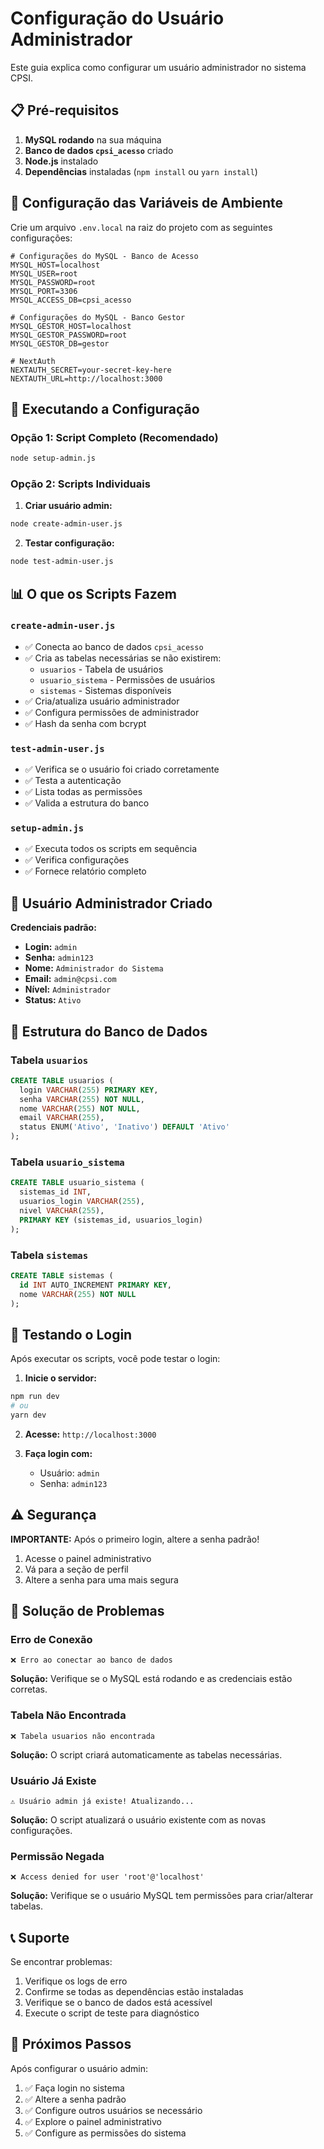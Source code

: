 # Configuração do Usuário Administrador

Este guia explica como configurar um usuário administrador no sistema CPSI.

## 📋 Pré-requisitos

1. **MySQL rodando** na sua máquina
2. **Banco de dados `cpsi_acesso`** criado
3. **Node.js** instalado
4. **Dependências** instaladas (`npm install` ou `yarn install`)

## 🔧 Configuração das Variáveis de Ambiente

Crie um arquivo `.env.local` na raiz do projeto com as seguintes configurações:

```env
# Configurações do MySQL - Banco de Acesso
MYSQL_HOST=localhost
MYSQL_USER=root
MYSQL_PASSWORD=root
MYSQL_PORT=3306
MYSQL_ACCESS_DB=cpsi_acesso

# Configurações do MySQL - Banco Gestor
MYSQL_GESTOR_HOST=localhost
MYSQL_GESTOR_PASSWORD=root
MYSQL_GESTOR_DB=gestor

# NextAuth
NEXTAUTH_SECRET=your-secret-key-here
NEXTAUTH_URL=http://localhost:3000
```

## 🚀 Executando a Configuração

### Opção 1: Script Completo (Recomendado)
```bash
node setup-admin.js
```

### Opção 2: Scripts Individuais

1. **Criar usuário admin:**
```bash
node create-admin-user.js
```

2. **Testar configuração:**
```bash
node test-admin-user.js
```

## 📊 O que os Scripts Fazem

### `create-admin-user.js`
- ✅ Conecta ao banco de dados `cpsi_acesso`
- ✅ Cria as tabelas necessárias se não existirem:
  - `usuarios` - Tabela de usuários
  - `usuario_sistema` - Permissões de usuários
  - `sistemas` - Sistemas disponíveis
- ✅ Cria/atualiza usuário administrador
- ✅ Configura permissões de administrador
- ✅ Hash da senha com bcrypt

### `test-admin-user.js`
- ✅ Verifica se o usuário foi criado corretamente
- ✅ Testa a autenticação
- ✅ Lista todas as permissões
- ✅ Valida a estrutura do banco

### `setup-admin.js`
- ✅ Executa todos os scripts em sequência
- ✅ Verifica configurações
- ✅ Fornece relatório completo

## 👤 Usuário Administrador Criado

**Credenciais padrão:**
- **Login:** `admin`
- **Senha:** `admin123`
- **Nome:** `Administrador do Sistema`
- **Email:** `admin@cpsi.com`
- **Nível:** `Administrador`
- **Status:** `Ativo`

## 🔐 Estrutura do Banco de Dados

### Tabela `usuarios`
```sql
CREATE TABLE usuarios (
  login VARCHAR(255) PRIMARY KEY,
  senha VARCHAR(255) NOT NULL,
  nome VARCHAR(255) NOT NULL,
  email VARCHAR(255),
  status ENUM('Ativo', 'Inativo') DEFAULT 'Ativo'
);
```

### Tabela `usuario_sistema`
```sql
CREATE TABLE usuario_sistema (
  sistemas_id INT,
  usuarios_login VARCHAR(255),
  nivel VARCHAR(255),
  PRIMARY KEY (sistemas_id, usuarios_login)
);
```

### Tabela `sistemas`
```sql
CREATE TABLE sistemas (
  id INT AUTO_INCREMENT PRIMARY KEY,
  nome VARCHAR(255) NOT NULL
);
```

## 🧪 Testando o Login

Após executar os scripts, você pode testar o login:

1. **Inicie o servidor:**
```bash
npm run dev
# ou
yarn dev
```

2. **Acesse:** `http://localhost:3000`

3. **Faça login com:**
   - Usuário: `admin`
   - Senha: `admin123`

## ⚠️ Segurança

**IMPORTANTE:** Após o primeiro login, altere a senha padrão!

1. Acesse o painel administrativo
2. Vá para a seção de perfil
3. Altere a senha para uma mais segura

## 🔧 Solução de Problemas

### Erro de Conexão
```
❌ Erro ao conectar ao banco de dados
```
**Solução:** Verifique se o MySQL está rodando e as credenciais estão corretas.

### Tabela Não Encontrada
```
❌ Tabela usuarios não encontrada
```
**Solução:** O script criará automaticamente as tabelas necessárias.

### Usuário Já Existe
```
⚠️ Usuário admin já existe! Atualizando...
```
**Solução:** O script atualizará o usuário existente com as novas configurações.

### Permissão Negada
```
❌ Access denied for user 'root'@'localhost'
```
**Solução:** Verifique se o usuário MySQL tem permissões para criar/alterar tabelas.

## 📞 Suporte

Se encontrar problemas:

1. Verifique os logs de erro
2. Confirme se todas as dependências estão instaladas
3. Verifique se o banco de dados está acessível
4. Execute o script de teste para diagnóstico

## 🎯 Próximos Passos

Após configurar o usuário admin:

1. ✅ Faça login no sistema
2. ✅ Altere a senha padrão
3. ✅ Configure outros usuários se necessário
4. ✅ Explore o painel administrativo
5. ✅ Configure as permissões do sistema

